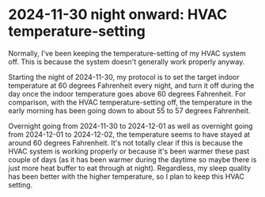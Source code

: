 # 2024-11-30 night onward: HVAC temperature-setting

Normally, I've been keeping the temperature-setting of my HVAC system
off. This is because the system doesn't generally work properly
anyway.

Starting the night of 2024-11-30, my protocol is to set the target
indoor temperature at 60 degrees Fahrenheit every night, and turn it
off during the day once the indoor temperature goes above 60 degrees
Fahrenheit. For comparison, with the HVAC temperature-setting off, the
temperature in the early morning has been going down to about 55 to 57
degrees Fahrenheit.

Overnight going from 2024-11-30 to 2024-12-01 as well as overnight
going from 2024-12-01 to 2024-12-02, the temperature seems to have
stayed at around 60 degrees Fahrenheit. It's not totally clear if this
is because the HVAC system is working properly or because it's been
warmer these past couple of days (as it has been warmer during the
daytime so maybe there is just more heat buffer to eat through at
night). Regardless, my sleep quality has been better with the higher
temperature, so I plan to keep this HVAC setting.
